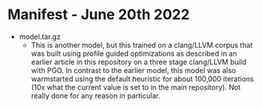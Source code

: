 # Manifest - June 20th 2022

* model.tar.gz
    * This is another model, but this trained on a clang/LLVM corpus that was
    built using profile guided optimizations as described in an earlier
    article in this repository on a three stage clang/LLVM build with PGO.
    In contrast to the earlier model, this model was also warmstarted using
    the default heuristic for about 100,000 iterations (10x what the current
    value is set to in the main repository). Not really done for any reason
    in particular.